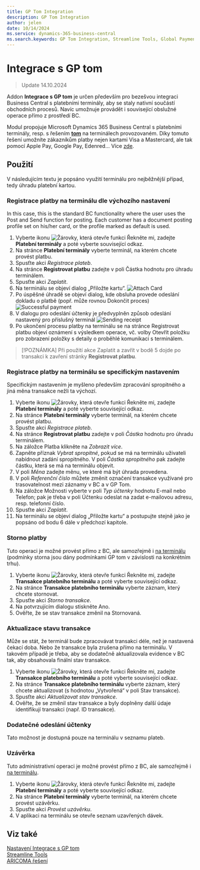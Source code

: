 ```yaml
---
title: GP Tom Integration
description: GP Tom Integration
author: jelen
date: 10/14/2024
ms.service: dynamics-365-business-central
ms.search.keywords: GP Tom Integration, Streamline Tools, Global Payments
---
```

# Integrace s GP tom
> Update 14.10.2024

Addon **Integrace s GP tom** je určen především pro bezešvou integraci Business Central s platebními terminály, aby se staly nativní součástí obchodních procesů. Navíc umožnuje provádět i související obslužné operace přímo z prostředí BC.

Modul propojuje Microsoft Dynamics 365 Business Central s platebními terminály, resp. s řešením [**tom**](https://www.gptom.com/) na terminálech provozovaném.
Díky tomuto řešení umožníte zákazníkům platby nejen kartami Visa a Mastercard, ale tak pomocí Apple Pay, Google Pay, Edenred… Více [zde](https://www.gptom.com/docs/manual/zaciname/podporovana-karetni-schemata/).


## Použití

V následujícím textu je popsáno využití terminálu pro nejběžnější případ, tedy úhradu platební kartou.

### Registrace platby na terminálu dle výchozího nastavení
In this case, this is the standard BC functionality where the user uses the Post and Send function for posting. Each customer has a document posting profile set on his/her card, or the profile marked as default is used.

1. Vyberte ikonu ![Žárovky, která otevře funkci Řekněte mi](media/ui-search/search_small.png "Řekněte mi, co chcete dělat"), zadejte **Platební terminály** a poté vyberte související odkaz.
2.	Na stránce **Platební terminály** vyberte terminál, na kterém chcete provést platbu.
3.	Spusťte akci *Registrace plateb*.
4.	Na stránce **Registrovat platbu** zadejte v poli Částka hodnotu pro úhradu terminálem.
5.	Spusťte akci *Zaplatit*.
6.	Na terminálu se objeví dialog „Přiložte kartu“.
![Attach Card](media/GPtom_toPay.webp)
7.	Po úspěšné úhradě se objeví dialog, kde obsluha provede odeslání dokladu o platbě (popř. může rovnou Dokončit proces)
![Successful payment](media/GPtom_succPayment.webp)
8.	V dialogu pro odeslání účtenky je předvyplněn způsob odeslání nastavený pro příslušný terminál
![Sending receipt](media/GPtom_printReceipt.webp)
9.	Po ukončení procesu platby na terminálu se na stránce Registrovat platbu objeví oznámení s výsledkem operace, vč. volby Otevřít položku pro zobrazení položky s detaily o proběhlé komunikaci s terminálem.

> [!POZNÁMKA]
> Při použití akce Zaplatit a zavřít v bodě 5 dojde po transakci k zavření stránky **Registrovat platbu**.

### Registrace platby na terminálu se specifickým nastavením
Specifickým nastavením je myšleno především zpracování spropitného a jiná měna transakce nežli ta výchozí.
1. Vyberte ikonu ![Žárovky, která otevře funkci Řekněte mi](media/ui-search/search_small.png "Řekněte mi, co chcete dělat"), zadejte **Platební terminály** a poté vyberte související odkaz.
2.	Na stránce **Platební terminály** vyberte terminál, na kterém chcete provést platbu.
3.	Spusťte akci *Registrace plateb*.
4.	Na stránce **Registrovat platbu** zadejte v poli *Částka* hodnotu pro úhradu terminálem.
5.	Na záložce Platba klikněte na *Zobrazit více*.
6.	Zapněte příznak *Vybrat spropitné*, pokud se má na terminálu uživateli nabídnout zadání spropitného. V poli *Částka spropitného* pak zadejte částku, která se má na terminálu objevit.
7.	V poli *Měna* zadejte měnu, ve které má být úhrada provedena.
8.	V poli *Referenční číslo* můžete změnit označení transakce využívané pro trasovatelnost mezi záznamy v BC a v GP Tom.
9.	Na záložce Možnosti vyberte v poli *Typ účtenky* hodnotu E-mail nebo Telefon; pak je třeba v poli Účtenku odeslat na zadat e-mailovou adresu, resp. telefonní číslo.
10.	Spusťte akci *Zaplatit*.
11.	Na terminálu se objeví dialog „Přiložte kartu“ a postupujte stejně jako je popsáno od bodu 6 dále v předchozí kapitole.

### Storno platby
Tuto operaci je možné provést přímo z BC, ale samozřejmě i [na terminálu](https://www.gptom.com/docs/manual/zakladni-funkce/storno-platby/) (podmínky storna jsou dány podmínkami GP tom v závislosti na konkrétním trhu).
1. Vyberte ikonu ![Žárovky, která otevře funkci Řekněte mi](media/ui-search/search_small.png "Řekněte mi, co chcete dělat"), zadejte **Transakce platebního terminálu** a poté vyberte související odkaz. 
2.	Na stránce **Transakce platebního terminálu** vyberte záznam, který chcete stornovat.
3.	Spusťte akci *Storno transakce*.
4.	Na potvrzujícím dialogu stiskněte Ano.
5.	Ověřte, že se stav transakce změnil na Stornovaná.

### Aktualizace stavu transakce
Může se stát, že terminál bude zpracovávat transakci déle, než je nastavená čekací doba. Nebo že transakce byla zrušena přímo na terminálu. V takovém případě je třeba, aby se dodatečně aktualizovala evidence v BC tak, aby obsahovala finální stav transakce.
1. Vyberte ikonu ![Žárovky, která otevře funkci Řekněte mi](media/ui-search/search_small.png "Řekněte mi, co chcete dělat"), zadejte **Transakce platebního terminálu** a poté vyberte související odkaz. 
2.	Na stránce **Transakce platebního terminálu** vyberte záznam, který chcete aktualizovat (s hodnotou „Vytvořená“ v poli Stav transakce).
3.	Spusťte akci *Aktualizovat stav transakce*.
4.	Ověřte, že se změnil stav transakce a byly doplněny další údaje identifikují transakci (např. ID transakce).

### Dodatečné odeslání účtenky
Tato možnost je dostupná pouze na terminálu v seznamu plateb.

### Uzávěrka
Tuto administrativní operaci je možné provést přímo z BC, ale samozřejmě i [na terminálu](https://www.gptom.com/docs/manual/zakladni-funkce/uzaverka/).
1. Vyberte ikonu ![Žárovky, která otevře funkci Řekněte mi](media/ui-search/search_small.png "Řekněte mi, co chcete dělat"), zadejte **Platební terminály** a poté vyberte související odkaz. 
2.	Na stránce **Platební terminály** vyberte terminál, na kterém chcete provést uzávěrku.
3.	Spusťte akci *Provést uzávěrku*.
4.	V aplikaci na terminálu se otevře seznam uzavřených dávek.


## Viz také
[Nastavení Integrace s GP tom](GPtom-Integration-setup.md)  
[Streamline Tools](streamlinetools.md)  
[ARICOMA řešení](../index.md)
